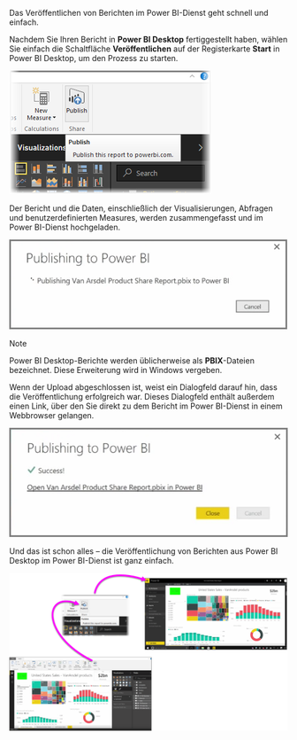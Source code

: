 Das Veröffentlichen von Berichten im Power BI-Dienst geht schnell und einfach.

Nachdem Sie Ihren Bericht in **Power BI Desktop** fertiggestellt haben, wählen Sie einfach die Schaltfläche **Veröffentlichen** auf der Registerkarte **Start** in Power BI Desktop, um den Prozess zu starten.

![](media/4-1-publish-reports/4-1_1.png)

Der Bericht und die Daten, einschließlich der Visualisierungen, Abfragen und benutzerdefinierten Measures, werden zusammengefasst und im Power BI-Dienst hochgeladen.

![](media/4-1-publish-reports/4-1_2.png)

> [!NOTE]
> Power BI Desktop-Berichte werden üblicherweise als **PBIX**-Dateien bezeichnet. Diese Erweiterung wird in Windows vergeben.
> 

Wenn der Upload abgeschlossen ist, weist ein Dialogfeld darauf hin, dass die Veröffentlichung erfolgreich war. Dieses Dialogfeld enthält außerdem einen Link, über den Sie direkt zu dem Bericht im Power BI-Dienst in einem Webbrowser gelangen.

![](media/4-1-publish-reports/4-1_3.png)

Und das ist schon alles – die Veröffentlichung von Berichten aus Power BI Desktop im Power BI-Dienst ist ganz einfach.

![](media/4-1-publish-reports/4-1_4.png)

